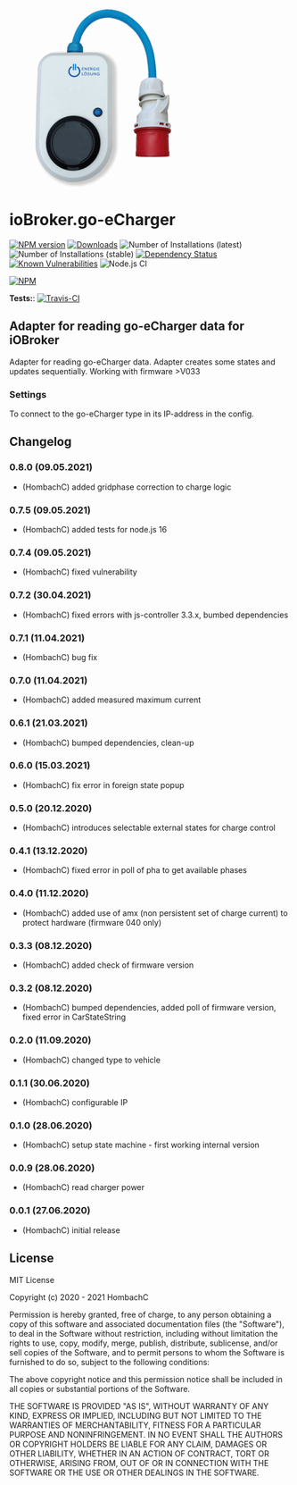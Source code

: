 ![Logo](admin/go-eCharger.png)
# ioBroker.go-eCharger

[![NPM version](http://img.shields.io/npm/v/iobroker.go-e-charger.svg)](https://www.npmjs.com/package/iobroker.go-e-charger)
[![Downloads](https://img.shields.io/npm/dm/iobroker.go-e-charger.svg)](https://www.npmjs.com/package/iobroker.go-e-charger)
![Number of Installations (latest)](http://ioBroker.live/badges/template-installed.svg)
![Number of Installations (stable)](http://ioBroker.live/badges/template-stable.svg)
[![Dependency Status](https://img.shields.io/david/hombach/ioBroker.go-e-charger.svg)](https://david-dm.org/hombach/ioBroker.go-e-charger)
[![Known Vulnerabilities](https://snyk.io/test/github/hombach/ioBroker.go-e-charger/badge.svg)](https://snyk.io/test/github/hombach/ioBroker.go-e-charger)
![Node.js CI](https://github.com/hombach/ioBroker.go-e-charger/workflows/Node.js%20CI/badge.svg)

[![NPM](https://nodei.co/npm/iobroker.go-e-charger.png?downloads=true)](https://nodei.co/npm/iobroker.go-e-charger/)

**Tests:**: [![Travis-CI](http://img.shields.io/travis/hombach/ioBroker.go-e-charger/master.svg)](https://travis-ci.org/hombach/ioBroker.go-e-charger)

## Adapter for reading go-eCharger data for iOBroker
Adapter for reading go-eCharger data. Adapter creates some states and updates sequentially. Working with firmware >V033

### Settings
To connect to the go-eCharger type in its IP-address in the config.

## Changelog
### 0.8.0 (09.05.2021)
* (HombachC) added gridphase correction to charge logic
### 0.7.5 (09.05.2021)
* (HombachC) added tests for node.js 16
### 0.7.4 (09.05.2021)
* (HombachC) fixed vulnerability 
### 0.7.2 (30.04.2021)
* (HombachC) fixed errors with js-controller 3.3.x, bumbed dependencies 
### 0.7.1 (11.04.2021)
* (HombachC) bug fix 
### 0.7.0 (11.04.2021)
* (HombachC) added measured maximum current 
### 0.6.1 (21.03.2021)
* (HombachC) bumped dependencies, clean-up
### 0.6.0 (15.03.2021)
* (HombachC) fix error in foreign state popup
### 0.5.0 (20.12.2020)
* (HombachC) introduces selectable external states for charge control
### 0.4.1 (13.12.2020)
* (HombachC) fixed error in poll of pha to get available phases
### 0.4.0 (11.12.2020)
* (HombachC) added use of amx (non persistent set of charge current) to protect hardware (firmware 040 only)
### 0.3.3 (08.12.2020)
* (HombachC) added check of firmware version
### 0.3.2 (08.12.2020)
* (HombachC) bumped dependencies, added poll of firmware version, fixed error in CarStateString
### 0.2.0 (11.09.2020)
* (HombachC) changed type to vehicle
### 0.1.1 (30.06.2020)
* (HombachC) configurable IP
### 0.1.0 (28.06.2020)
* (HombachC) setup state machine - first working internal version
### 0.0.9 (28.06.2020)
* (HombachC) read charger power
### 0.0.1 (27.06.2020)
* (HombachC) initial release

## License
MIT License

Copyright (c) 2020 - 2021 HombachC

Permission is hereby granted, free of charge, to any person obtaining a copy
of this software and associated documentation files (the "Software"), to deal
in the Software without restriction, including without limitation the rights
to use, copy, modify, merge, publish, distribute, sublicense, and/or sell
copies of the Software, and to permit persons to whom the Software is
furnished to do so, subject to the following conditions:

The above copyright notice and this permission notice shall be included in all
copies or substantial portions of the Software.

THE SOFTWARE IS PROVIDED "AS IS", WITHOUT WARRANTY OF ANY KIND, EXPRESS OR
IMPLIED, INCLUDING BUT NOT LIMITED TO THE WARRANTIES OF MERCHANTABILITY,
FITNESS FOR A PARTICULAR PURPOSE AND NONINFRINGEMENT. IN NO EVENT SHALL THE
AUTHORS OR COPYRIGHT HOLDERS BE LIABLE FOR ANY CLAIM, DAMAGES OR OTHER
LIABILITY, WHETHER IN AN ACTION OF CONTRACT, TORT OR OTHERWISE, ARISING FROM,
OUT OF OR IN CONNECTION WITH THE SOFTWARE OR THE USE OR OTHER DEALINGS IN THE
SOFTWARE.
